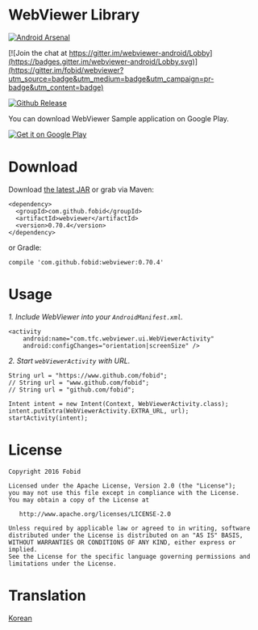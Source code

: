 # WebViewer Library
[![Android Arsenal](https://img.shields.io/badge/Android%20Arsenal-webviewer-green.svg?style=true)](https://android-arsenal.com/details/1/4626)

[![Join the chat at https://gitter.im/webviewer-android/Lobby](https://badges.gitter.im/webviewer-android/Lobby.svg)](https://gitter.im/fobid/webviewer?utm_source=badge&utm_medium=badge&utm_campaign=pr-badge&utm_content=badge)

[![Github Release][release-image]][release-url]

You can download WebViewer Sample application on Google Play.

[![Get it on Google Play](http://www.android.com/images/brand/get_it_on_play_logo_small.png)](https://play.google.com/store/apps/details?id=com.tfc.webviewer.sample)

# Download
Download [the latest JAR](https://repo1.maven.org/maven2/com/github/fobid/webviewer/0.70.4/webviewer-0.70.4.aar) or grab via Maven:
```
<dependency>
  <groupId>com.github.fobid</groupId>
  <artifactId>webviewer</artifactId>
  <version>0.70.4</version>
</dependency>
```
or Gradle:
```
compile 'com.github.fobid:webviewer:0.70.4'
```

# Usage
*1. Include WebViewer into your `AndroidManifest.xml`.*
```
<activity
    android:name="com.tfc.webviewer.ui.WebViewerActivity"
    android:configChanges="orientation|screenSize" />
```

*2. Start `webViewerActivity` with URL.*
```
String url = "https://www.github.com/fobid";
// String url = "www.github.com/fobid";
// String url = "github.com/fobid";

Intent intent = new Intent(Context, WebViewerActivity.class);
intent.putExtra(WebViewerActivity.EXTRA_URL, url);
startActivity(intent);
```
# License
```
Copyright 2016 Fobid

Licensed under the Apache License, Version 2.0 (the "License");
you may not use this file except in compliance with the License.
You may obtain a copy of the License at

   http://www.apache.org/licenses/LICENSE-2.0

Unless required by applicable law or agreed to in writing, software
distributed under the License is distributed on an "AS IS" BASIS,
WITHOUT WARRANTIES OR CONDITIONS OF ANY KIND, either express or implied.
See the License for the specific language governing permissions and
limitations under the License.
```

# Translation
[Korean](https://github.com/fobid/webviewer/blob/master/README.ko.md)


[release-image]: https://img.shields.io/badge/release-v0.70.4-lightgrey.svg
[release-url]: https://github.com/fobid/webviewer/releases/tag/0.70.4
